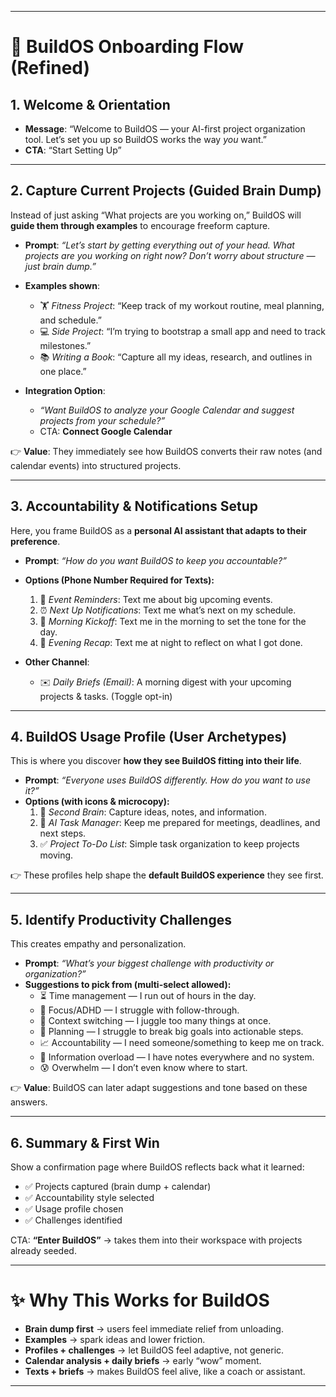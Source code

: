 <!-- TODO: priority 2 -->

---

# 🚀 BuildOS Onboarding Flow (Refined)

## 1. Welcome & Orientation

- **Message**: “Welcome to BuildOS — your AI-first project organization tool. Let’s set you up so BuildOS works the way _you_ want.”
- **CTA**: “Start Setting Up”

---

## 2. Capture Current Projects (Guided Brain Dump)

Instead of just asking “What projects are you working on,” BuildOS will **guide them through examples** to encourage freeform capture.

- **Prompt**: _“Let’s start by getting everything out of your head. What projects are you working on right now? Don’t worry about structure — just brain dump.”_

- **Examples shown**:
  - 🏋️ _Fitness Project_: “Keep track of my workout routine, meal planning, and schedule.”
  - 💻 _Side Project_: “I’m trying to bootstrap a small app and need to track milestones.”
  - 📚 _Writing a Book_: “Capture all my ideas, research, and outlines in one place.”

- **Integration Option**:
  - _“Want BuildOS to analyze your Google Calendar and suggest projects from your schedule?”_
  - CTA: **Connect Google Calendar**

👉 **Value**: They immediately see how BuildOS converts their raw notes (and calendar events) into structured projects.

---

## 3. Accountability & Notifications Setup

Here, you frame BuildOS as a **personal AI assistant that adapts to their preference**.

- **Prompt**: _“How do you want BuildOS to keep you accountable?”_
- **Options (Phone Number Required for Texts):**
  1. 📅 _Event Reminders_: Text me about big upcoming events.
  2. ⏰ _Next Up Notifications_: Text me what’s next on my schedule.
  3. 🌅 _Morning Kickoff_: Text me in the morning to set the tone for the day.
  4. 🌙 _Evening Recap_: Text me at night to reflect on what I got done.

- **Other Channel**:
  - ✉️ _Daily Briefs (Email)_: A morning digest with your upcoming projects & tasks. (Toggle opt-in)

---

## 4. BuildOS Usage Profile (User Archetypes)

This is where you discover **how they see BuildOS fitting into their life**.

- **Prompt**: _“Everyone uses BuildOS differently. How do you want to use it?”_
- **Options (with icons & microcopy):**
  1. 🧠 _Second Brain_: Capture ideas, notes, and information.
  2. 🤖 _AI Task Manager_: Keep me prepared for meetings, deadlines, and next steps.
  3. ✅ _Project To-Do List_: Simple task organization to keep projects moving.

👉 These profiles help shape the **default BuildOS experience** they see first.

---

## 5. Identify Productivity Challenges

This creates empathy and personalization.

- **Prompt**: _“What’s your biggest challenge with productivity or organization?”_
- **Suggestions to pick from (multi-select allowed):**
  - ⏳ Time management — I run out of hours in the day.
  - 🧩 Focus/ADHD — I struggle with follow-through.
  - 🔀 Context switching — I juggle too many things at once.
  - 📅 Planning — I struggle to break big goals into actionable steps.
  - 📈 Accountability — I need someone/something to keep me on track.
  - 📝 Information overload — I have notes everywhere and no system.
  - 😰 Overwhelm — I don’t even know where to start.

👉 **Value**: BuildOS can later adapt suggestions and tone based on these answers.

---

## 6. Summary & First Win

Show a confirmation page where BuildOS reflects back what it learned:

- ✅ Projects captured (brain dump + calendar)
- ✅ Accountability style selected
- ✅ Usage profile chosen
- ✅ Challenges identified

CTA: **“Enter BuildOS”** → takes them into their workspace with projects already seeded.

---

# ✨ Why This Works for BuildOS

- **Brain dump first** → users feel immediate relief from unloading.
- **Examples** → spark ideas and lower friction.
- **Profiles + challenges** → let BuildOS feel adaptive, not generic.
- **Calendar analysis + daily briefs** → early “wow” moment.
- **Texts + briefs** → makes BuildOS feel alive, like a coach or assistant.

---
